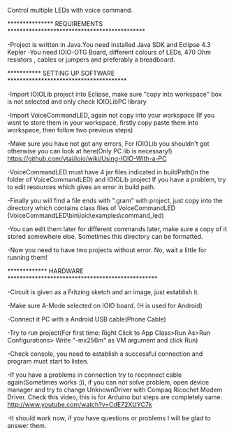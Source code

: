 Control multiple LEDs with voice command.

*************** REQUIREMENTS *********************************************

-Project is written in Java.You need installed Java SDK and Eclipse 4.3 Kepler
-You need IOIO-OTG Board, different colours of LEDs, 470 Ohm resistors , cables or jumpers and preferably a breadboard.


*********** SETTING UP SOFTWARE ***************************************

-Import IOIOLib project into Eclipse, make sure "copy into workspace" box is not selected and only check IOIOLibPC library

-Import VoiceCommandLED, again not copy into your workspace 
(If you want to store them in your workspace, firstly copy paste them into workspace, then follow two previous steps)

-Make sure you have not got any errors, For IOIOLib you shouldn't got otherwise you can look at here(Only PC lib is necessary!)
https://github.com/ytai/ioio/wiki/Using-IOIO-With-a-PC

-VoiceCommandLED must have 4 jar files indicated in buildPath(In the folder of VoiceCommandLED) and IOIOLib project
If you have a problem, try to edit resources which gives an error in build path.

-Finally you will find a file ends with ".gram" with project, just copy into the directory which contains class files of 
VoiceCommandLED (VoiceCommandLED\bin\ioio\examples\command_led)

-You can edit them later for different commands later, make sure a copy of it stored somewhere else. Sometimes this directory can be formatted.

-Now you need to have two projects without error. No, wait a little for running them!

************* HARDWARE *************************************************

-Circuit is given as a Fritzing sketch and an image, just establish it.

-Make sure A-Mode selected on IOIO board. (H is used for Android)

-Connect it PC with a Android USB cable(Phone Cable)

-Try to run project(For first time: Right Click to App Class>Run As>Run Configurations> Write "-mx256m" as VM argument and click Run) 

-Check console, you need to establish a successful connection and program must start to listen.

-If you have a problems in connection try to reconnect cable again(Sometimes works :)), if you can not solve problem, open device manager and
try to change UnknownDriver with Compaq Ricochet Modem Driver. Check this video, this is for Arduino but steps are completely same.
http://www.youtube.com/watch?v=CdE72XUYC7k

-It should work now, if you have questions or problems I will be glad to answer them.
